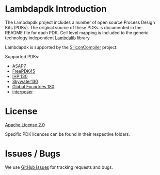 # Lambdapdk Introduction

The Lambdapdk project includes a number of open source Process Design Kits (PDKs). The original source of these PDKs is documented in the README file for each PDK. Cell level mapping is included to the generic technology independent [Lambdalib](https://github.com/siliconcompiler/lambdalib) library.

Lambdapdk is supported by the [SiliconCompiler](https://github.com/siliconcompiler/siliconcompiler) project.


Supported PDKs:

* [ASAP7](lambdapdk/asap7/README.md)
* [FreePDK45](lambdapdk/freepdk45/base/README.md)
* [IHP 130](https://github.com/IHP-GmbH/IHP-Open-PDK)
* [Skywater130](lambdapdk/sky130/README.md)
* [Global Foundries 180](lambdapdk/gf180/README.md)
* [interposer](lambdapdk/interposer/README.md)

# License

[Apache License 2.0](LICENSE)

Specific PDK licences can be found in their respective folders.

# Issues / Bugs

We use [GitHub Issues](https://github.com/siliconcompiler/lambdapdk/issues)
for tracking requests and bugs.
